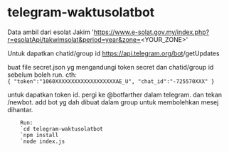 ﻿# telegram-waktusolatbot
Data ambil dari esolat Jakim
        'https://www.e-solat.gov.my/index.php?r=esolatApi/takwimsolat&period=year&zone=<YOUR_ZONE>'
        
Untuk dapatkan chatid/group id  https://api.telegram.org/bot<YourBOTToken>/getUpdates
        
buat file secret.json yg mengandungi token secret dan chatid/group id sebelum boleh run.
  cth:      
        `{
                "token":"1060XXXXXXXXXXXXXXXXXXXAE_U",
                "chat_id":"-725570XXX"
        }`

untuk dapatkan token id. pergi ke @botfarther dalam telegram. dan tekan /newbot.
add bot yg dah dibuat dalam group untuk membolehkan mesej dihantar. 

        Run:
        `cd telegram-waktusolatbot
        `npm install
        `node index.js
